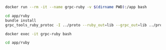 
```bash
docker run --rm -it --name grpc-ruby -v $(dirname PWD):/app bash
```

```bash
cd app/ruby
bundle install
grpc_tools_ruby_protoc -I ../proto --ruby_out=lib --grpc_out=lib ../proto/greet.proto
```

```bash
docker exec -it grpc-ruby bash
```

```bash
cd app/ruby

```